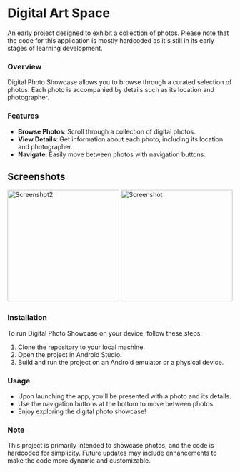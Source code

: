 # Digital Art Space

An early project designed to exhibit a collection of photos. Please note that the code for this application is mostly hardcoded as it's still in its early stages of learning development.

### Overview

Digital Photo Showcase allows you to browse through a curated selection of photos. Each photo is accompanied by details such as its location and photographer.

### Features

- **Browse Photos**: Scroll through a collection of digital photos.
- **View Details**: Get information about each photo, including its location and photographer.
- **Navigate**: Easily move between photos with navigation buttons.

## Screenshots

<img src="https://github.com/klokidis/digitalArtSpace/assets/132920931/86dfa50d-823a-4a35-8b21-539a478b26ba" width="250" alt="Screenshot2"> <img src="https://github.com/klokidis/digitalArtSpace/assets/132920931/2652137d-d1a4-4dc6-8eb8-14c0be47022d" width="250" alt="Screenshot">


### Installation

To run Digital Photo Showcase on your device, follow these steps:

1. Clone the repository to your local machine.
2. Open the project in Android Studio.
3. Build and run the project on an Android emulator or a physical device.

### Usage

- Upon launching the app, you'll be presented with a photo and its details.
- Use the navigation buttons at the bottom to move between photos.
- Enjoy exploring the digital photo showcase!

### Note

This project is primarily intended to showcase photos, and the code is hardcoded for simplicity. Future updates may include enhancements to make the code more dynamic and customizable.

